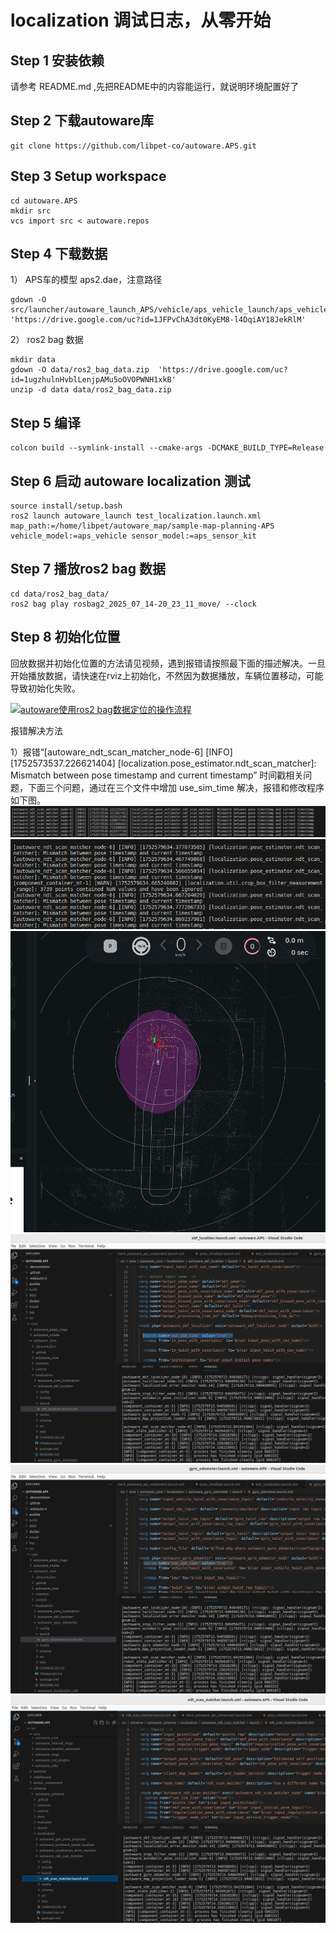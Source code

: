 # localization 调试日志，从零开始

## Step 1 安装依赖 

请参考 README.md ,先把README中的内容能运行，就说明环境配置好了

## Step 2 下载autoware库

```
git clone https://github.com/libpet-co/autoware.APS.git

```

## Step 3 Setup workspace
```
cd autoware.APS
mkdir src
vcs import src < autoware.repos
```

## Step 4 下载数据

1） APS车的模型 aps2.dae，注意路径

```
gdown -O src/launcher/autoware_launch_APS/vehicle/aps_vehicle_launch/aps_vehicle_description/mesh/aps2.dae  'https://drive.google.com/uc?id=1JFPvChA3dt0KyEM8-l4DqiAY18JekRlM'
```
2） ros2 bag 数据
```
mkdir data
gdown -O data/ros2_bag_data.zip  'https://drive.google.com/uc?id=1ugzhulnHvblLenjpAMu5oOVOPWNH1xkB'
unzip -d data data/ros2_bag_data.zip
```
## Step 5 编译

```
colcon build --symlink-install --cmake-args -DCMAKE_BUILD_TYPE=Release
```

## Step 6 启动 autoware localization 测试
```
source install/setup.bash
ros2 launch autoware_launch test_localization.launch.xml map_path:=/home/libpet/autoware_map/sample-map-planning-APS vehicle_model:=aps_vehicle sensor_model:=aps_sensor_kit
``` 

## Step 7 播放ros2 bag 数据
```
cd data/ros2_bag_data/ 
ros2 bag play rosbag2_2025_07_14-20_23_11_move/ --clock
```

## Step 8 初始化位置

回放数据并初始化位置的方法请见视频，遇到报错请按照最下面的描述解决。一旦开始播放数据，请快速在rviz上初始化，不然因为数据播放，车辆位置移动，可能导致初始化失败。

[![autoware使用ros2 bag数据定位的操作流程](https://bb-embed.zjffun.com/embed?v=BV1qMuHzfEEa)](https://player.bilibili.com/player.html?bvid=BV1qMuHzfEEa&page=1)

报错解决方法

1）报错“[autoware_ndt_scan_matcher_node-6] [INFO] [1752573537.226621404] [localization.pose_estimator.ndt_scan_matcher]: Mismatch between pose timestamp and current timestamp”  时间戳相关问题，下面三个问题，通过在三个文件中增加 use_sim_time 解决，报错和修改程序如下图。
![alt text](<docs/Screenshot from 2025-07-15 18-03-03.png>)
![alt text](<docs/Screenshot from 2025-07-15 19-41-11.png>) 
![alt text](<docs/Screenshot from 2025-07-15 19-41-52.png>) 
![alt text](<docs/Screenshot from 2025-07-15 19-42-21.png>) 
![alt text](<docs/Screenshot from 2025-07-15 19-42-31.png>) 
![alt text](<docs/Screenshot from 2025-07-15 19-42-51.png>)